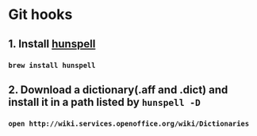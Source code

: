 # Git hooks
## 1. Install [hunspell](https://github.com/hunspell/hunspell)
### `brew install hunspell`

## 2. Download a dictionary(.aff and .dict) and install it in a path listed by `hunspell -D`
### `open http://wiki.services.openoffice.org/wiki/Dictionaries`

